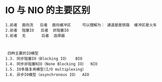 # IO  与 NIO 的主要区别
    1.前者  面向流   后者  面向缓冲区     可以理解为： 通道是是铁路  缓冲区是火车  
    2.前者  阻塞IO   后者  非阻塞IO
    3.前者  无       后者  选择器
    
    
#
     四种主要的IO模型
    1.3. 同步阻塞IO（Blocking IO）   BIO
    1.4. 同步非阻塞NIO（None Blocking IO）  NIO
    1.5. IO多路复用模型(I/O multiplexing） 
    1.6. 异步IO模型（asynchronous IO）  AIO